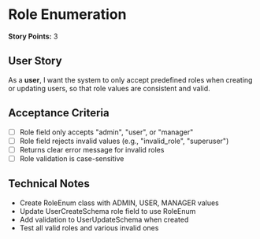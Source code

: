 # Role Enumeration

**Story Points:** 3

## User Story
As a **user**, I want the system to only accept predefined roles when creating or updating users, so that role values are consistent and valid.

## Acceptance Criteria
- [ ] Role field only accepts "admin", "user", or "manager"
- [ ] Role field rejects invalid values (e.g., "invalid_role", "superuser")
- [ ] Returns clear error message for invalid roles
- [ ] Role validation is case-sensitive

## Technical Notes
- Create RoleEnum class with ADMIN, USER, MANAGER values
- Update UserCreateSchema role field to use RoleEnum
- Add validation to UserUpdateSchema when created
- Test all valid roles and various invalid ones 